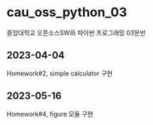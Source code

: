 # cau_oss_python_03
중앙대학교 오픈소스SW와 파이썬 프로그래밍 03분반


## 2023-04-04
Homework#2, simple calculator 구현

## 2023-05-16
Homework#4, figure 모듈 구현
